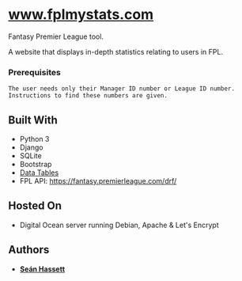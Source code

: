 # www.fplmystats.com
Fantasy Premier League tool.

A website that displays in-depth statistics relating to users in FPL.

### Prerequisites

```
The user needs only their Manager ID number or League ID number. Instructions to find these numbers are given.
```

## Built With

* Python 3
* Django
* SQLite
* Bootstrap
* [Data Tables](https://datatables.net)
* FPL API: https://fantasy.premierleague.com/drf/

## Hosted On

* Digital Ocean server running Debian, Apache & Let's Encrypt

## Authors

* **[Seán Hassett](https://github.com/Sean-Hassett)**
